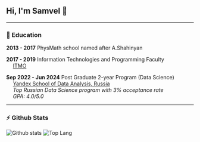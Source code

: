 ## Hi, I'm Samvel 👋

---

<!--
**whoiam1101/whoiam1101** is a ✨ _special_ ✨ repository because its `README.md` (this file) appears on your GitHub profile.

Here are some ideas to get you started:

- 🔭 I’m currently working on ...
- 🌱 I’m currently learning ...
- 👯 I’m looking to collaborate on ...
- 🤔 I’m looking for help with ...
- 💬 Ask me about ...
- 📫 How to reach me: ...
- 😄 Pronouns: ...
- ⚡ Fun fact: ...
-->

### 🌱 Education
**2013 - 2017**  PhysMath school named after A.Shahinyan

**2017 - 2019** Information Technologies and Programming Faculty  
&emsp; [ITMO](https://en.itmo.ru/)

**Sep 2022 - Jun 2024**  Post Graduate 2-year Program (Data Science)  
&emsp; [Yandex School of Data Analysis, Russia](https://dataschool.yandex.com/)  
&emsp; *Top Russian Data Science program with 3% acceptance rate*  
&emsp; *GPA: 4.0/5.0*  

---

### ⚡ Github Stats

![Github stats](https://github-readme-stats.vercel.app/api?username=whoiam1101&show_icons=true&count_private=true&line_height=24&hide=issues&custom_title=Contribution%20Stats)
![Top Lang](https://github-readme-stats.vercel.app/api/top-langs/?username=whoiam1101&layout=compact&count_private=true&hide=Jupyter%20Notebook)
